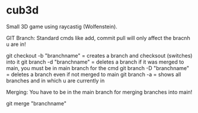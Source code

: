 # cub3d

Small 3D game using raycastig (Wolfenstein).


GIT Branch:
Standard cmds like add, commit pull will only affect the bracnh u are in!

git checkout -b "branchname"  = creates a branch and checksout (switches) into it
git branch -d "branchname"    = deletes a branch if it was merged to main, you must be in main branch for the cmd
git branch -D "branchname"    = deletes a branch even if not merged to main
git branch -a                 = shows all branches and in which u are currently in



Merging:
You have to be in the main branch for merging branches into main!


git merge "branchname"
